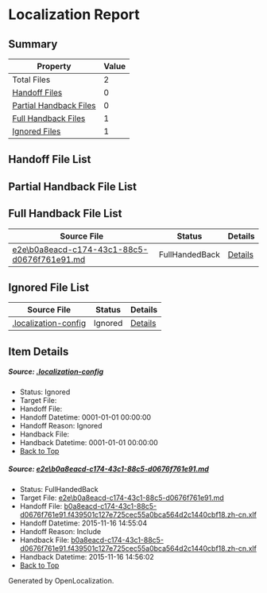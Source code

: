 # <a name='report-top'></a> Localization Report

## Summary
 Property | Value 
 -------- | ----- 
 Total Files | 2
[ Handoff Files ](#handoff-list)| 0
[ Partial Handback Files ](#partial-handback-list)| 0
[ Full Handback Files ](#full-handback-list)| 1
[ Ignored Files ](#ignored-list)| 1

## <a name='handoff-list'></a> Handoff File List

## <a name='partial-handback-list'></a> Partial Handback File List

## <a name='handback-list'></a> Full Handback File List
 Source File | Status | Details 
 ----------- | ------ | ------- 
 [e2e\b0a8eacd-c174-43c1-88c5-d0676f761e91.md](https://github.com/OpenLocalizationTest/oltest/blob/a4f022d47e0aa84b63ebcad8984a312f63cd1520/e2e/b0a8eacd-c174-43c1-88c5-d0676f761e91.md) | FullHandedBack | [Details](#8983aa64952cd0492c6725b09edbb85a826bbd471)

## <a name='ignored-list'></a> Ignored File List
 Source File | Status | Details 
 ----------- | ------ | ------- 
 [.localization-config](https://github.com/OpenLocalizationTest/oltest/blob/566899a4f666d9c3ebc35f987d6b839c5960fcd4/.localization-config) | Ignored | [Details](#048a0e657b81f2e30d1cbef1ba533f0de3ca11c40)

## Item Details
##### <a name='048a0e657b81f2e30d1cbef1ba533f0de3ca11c40'></a> Source: [.localization-config](https://github.com/OpenLocalizationTest/oltest/blob/566899a4f666d9c3ebc35f987d6b839c5960fcd4/.localization-config)
* Status: Ignored
* Target File: 
* Handoff File: 
* Handoff Datetime: 0001-01-01 00:00:00
* Handoff Reason: Ignored
* Handback File: 
* Handback Datetime: 0001-01-01 00:00:00
* [Back to Top](#report-top)

##### <a name='8983aa64952cd0492c6725b09edbb85a826bbd471'></a> Source: [e2e\b0a8eacd-c174-43c1-88c5-d0676f761e91.md](https://github.com/OpenLocalizationTest/oltest/blob/a4f022d47e0aa84b63ebcad8984a312f63cd1520/e2e/b0a8eacd-c174-43c1-88c5-d0676f761e91.md)
* Status: FullHandedBack
* Target File: [e2e\b0a8eacd-c174-43c1-88c5-d0676f761e91.md](https://github.com/OpenLocalizationTestOrg/oltest.zh-cn/blob/86438c7ec50e993ad7d4395ce526984ef42a0dfc/e2e/b0a8eacd-c174-43c1-88c5-d0676f761e91.md)
* Handoff File: [b0a8eacd-c174-43c1-88c5-d0676f761e91.f439501c127e725cec55a0bca564d2c1440cbf18.zh-cn.xlf](https://github.com/OpenLocalizationTestOrg/olhandoff/blob/093faeb0c1a9991815b435173ee68712bc657f94/ol-handoff/OpenLocalizationTestOrg/oltest.zh-cn/yanz/b0a8eacd-c174-43c1-88c5-d0676f761e91.f439501c127e725cec55a0bca564d2c1440cbf18.zh-cn.xlf)
* Handoff Datetime: 2015-11-16 14:55:04
* Handoff Reason: Include
* Handback File: [b0a8eacd-c174-43c1-88c5-d0676f761e91.f439501c127e725cec55a0bca564d2c1440cbf18.zh-cn.xlf](https://github.com/OpenLocalizationTestOrg/olhandback/blob/b3fdcc7a46aae061aa258de75506e41ecd2632f6/ol-handback/OpenLocalizationTestOrg/oltest.zh-cn/yanz/b0a8eacd-c174-43c1-88c5-d0676f761e91.f439501c127e725cec55a0bca564d2c1440cbf18.zh-cn.xlf)
* Handback Datetime: 2015-11-16 14:56:02
* [Back to Top](#report-top)


Generated by OpenLocalization.
